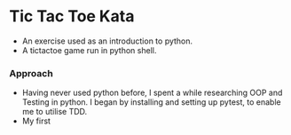# Tic Tac Toe Kata

- An exercise used as an introduction to python. 
- A tictactoe game run in python shell. 

### Approach 
- Having never used python before, I spent a while researching OOP and Testing in python. I began by installing and setting up pytest, to enable me to utilise TDD. 
- My first 